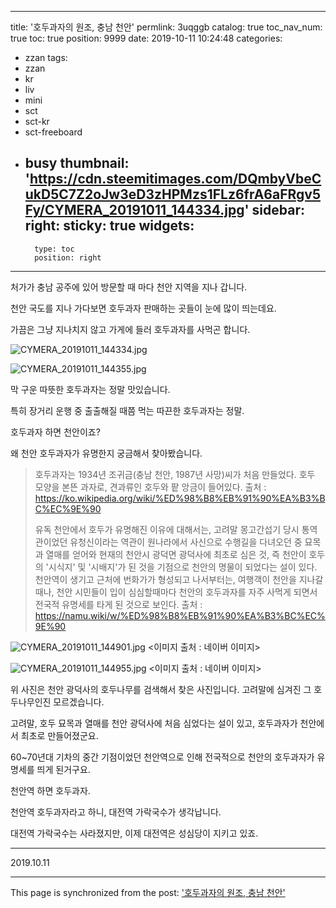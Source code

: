 
---
title: '호두과자의 원조, 충남 천안'
permlink: 3uqggb
catalog: true
toc_nav_num: true
toc: true
position: 9999
date: 2019-10-11 10:24:48
categories:
- zzan
tags:
- zzan
- kr
- liv
- mini
- sct
- sct-kr
- sct-freeboard
- busy
thumbnail: 'https://cdn.steemitimages.com/DQmbyVbeCukD5C7Z2oJw3eD3zHPMzs1FLz6frA6aFRgv5Fy/CYMERA_20191011_144334.jpg'
sidebar:
    right:
        sticky: true
widgets:
    -
        type: toc
        position: right
---


처가가 충남 공주에 있어 방문할 때 마다 천안 지역을 지나 갑니다.

천안 국도를 지나 가다보면 호두과자 판매하는 곳들이 눈에 많이 띄는데요.

가끔은 그냥 지나치지 않고 가게에 들러 호두과자를 사먹곤 합니다.

![CYMERA_20191011_144334.jpg](https://cdn.steemitimages.com/DQmbyVbeCukD5C7Z2oJw3eD3zHPMzs1FLz6frA6aFRgv5Fy/CYMERA_20191011_144334.jpg)

![CYMERA_20191011_144355.jpg](https://cdn.steemitimages.com/DQmdLybWYUEKCS2TQnevT8bRvyDLpWFu6MdDMCoEi35Zczi/CYMERA_20191011_144355.jpg)

막 구운 따뜻한 호두과자는 정말 맛있습니다.

특히 장거리 운행 중 출출해질 때쯤 먹는 따끈한 호두과자는 정말.

호두과자 하면 천안이죠?

왜 천안 호두과자가 유명한지 궁금해서 찾아봤습니다.

>호두과자는 1934년 조귀금(충남 천안, 1987년 사망)씨가 처음 만들었다. 호두 모양을 본뜬 과자로, 견과류인 호두와 팥 앙금이 들어있다.
>출처 : https://ko.wikipedia.org/wiki/%ED%98%B8%EB%91%90%EA%B3%BC%EC%9E%90
>
>
>유독 천안에서 호두가 유명해진 이유에 대해서는, 고려말 몽고간섭기 당시 통역관이었던 유청신이라는 역관이 원나라에서 사신으로 수행길을 다녀오던 중 묘목과 열매를 얻어와 현재의 천안시 광덕면 광덕사에 최초로 심은 것, 즉 천안이 호두의 '시식지' 및 '시배지'가 된 것을 기점으로 천안의 명물이 되었다는 설이 있다. 
>천안역이 생기고 근처에 번화가가 형성되고 나서부터는, 여행객이 천안을 지나갈 때나, 천안 시민들이 입이 심심할때마다 천안의 호두과자를 자주 사먹게 되면서 전국적 유명세를 타게 된 것으로 보인다. 
>출처 : https://namu.wiki/w/%ED%98%B8%EB%91%90%EA%B3%BC%EC%9E%90


![CYMERA_20191011_144901.jpg](https://cdn.steemitimages.com/DQmNwUZHjYqgSu5bqbnhLmin2YXaKfXBqAX8bwz4AtKpKSM/CYMERA_20191011_144901.jpg)
<이미지 출처 : 네이버 이미지>

![CYMERA_20191011_144955.jpg](https://cdn.steemitimages.com/DQmcMsN7pbCufNqZPmbNBion9EqTVBkSboQ4Q1Qu979EtQR/CYMERA_20191011_144955.jpg)
<이미지 출처 : 네이버 이미지>

위 사진은 천안 광덕사의 호두나무를 검색해서 찾은 사진입니다.
고려말에 심겨진 그 호두나무인진 모르겠습니다.

고려말, 호두 묘목과 열매를 천안 광덕사에 처음 심었다는 설이 있고,
호두과자가 천안에서 최초로 만들어졌군요.

60~70년대 기차의 중간 기점이었던 천안역으로 인해 전국적으로 천안의 호두과자가 유명세를 띄게 된거구요.

천안역 하면 호두과자.

천안역 호두과자라고 하니, 대전역 가락국수가 생각납니다.

대전역 가락국수는 사라졌지만, 이제 대전역은 성심당이 지키고 있죠.


***

2019.10.11

- - -

This page is synchronized from the post: ['호두과자의 원조, 충남 천안'](https://steemit.com/@lucky2015/3uqggb)
